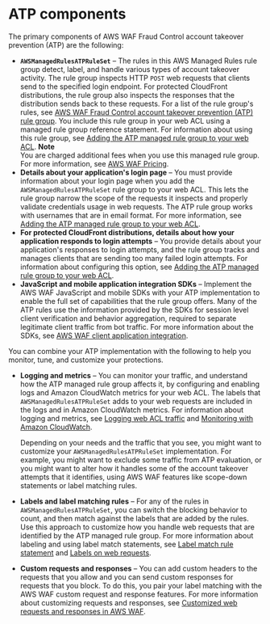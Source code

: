 # ATP components<a name="waf-atp-components"></a>

The primary components of AWS WAF Fraud Control account takeover prevention \(ATP\) are the following: 
+ **`AWSManagedRulesATPRuleSet`** – The rules in this AWS Managed Rules rule group detect, label, and handle various types of account takeover activity\. The rule group inspects HTTP `POST` web requests that clients send to the specified login endpoint\. For protected CloudFront distributions, the rule group also inspects the responses that the distribution sends back to these requests\. For a list of the rule group's rules, see [AWS WAF Fraud Control account takeover prevention \(ATP\) rule group](aws-managed-rule-groups-atp.md)\. You include this rule group in your web ACL using a managed rule group reference statement\. For information about using this rule group, see [Adding the ATP managed rule group to your web ACL](waf-atp-rg-using.md)\. 
**Note**  
You are charged additional fees when you use this managed rule group\. For more information, see [AWS WAF Pricing](http://aws.amazon.com/waf/pricing/)\.
+ **Details about your application's login page** – You must provide information about your login page when you add the `AWSManagedRulesATPRuleSet` rule group to your web ACL\. This lets the rule group narrow the scope of the requests it inspects and properly validate credentials usage in web requests\. The ATP rule group works with usernames that are in email format\. For more information, see [Adding the ATP managed rule group to your web ACL](waf-atp-rg-using.md)\. 
+ **For protected CloudFront distributions, details about how your application responds to login attempts** – You provide details about your application's responses to login attempts, and the rule group tracks and manages clients that are sending too many failed login attempts\. For information about configuring this option, see [Adding the ATP managed rule group to your web ACL](waf-atp-rg-using.md)\. 
+ **JavaScript and mobile application integration SDKs** – Implement the AWS WAF JavaScript and mobile SDKs with your ATP implementation to enable the full set of capabilities that the rule group offers\. Many of the ATP rules use the information provided by the SDKs for session level client verification and behavior aggregation, required to separate legitimate client traffic from bot traffic\. For more information about the SDKs, see [AWS WAF client application integration](waf-application-integration.md)\.

You can combine your ATP implementation with the following to help you monitor, tune, and customize your protections\. 
+ **Logging and metrics** – You can monitor your traffic, and understand how the ATP managed rule group affects it, by configuring and enabling logs and Amazon CloudWatch metrics for your web ACL\. The labels that `AWSManagedRulesATPRuleSet` adds to your web requests are included in the logs and in Amazon CloudWatch metrics\. For information about logging and metrics, see [Logging web ACL traffic](logging.md) and [Monitoring with Amazon CloudWatch](monitoring-cloudwatch.md)\.

  Depending on your needs and the traffic that you see, you might want to customize your `AWSManagedRulesATPRuleSet` implementation\. For example, you might want to exclude some traffic from ATP evaluation, or you might want to alter how it handles some of the account takeover attempts that it identifies, using AWS WAF features like scope\-down statements or label matching rules\. 
+ **Labels and label matching rules** – For any of the rules in `AWSManagedRulesATPRuleSet`, you can switch the blocking behavior to count, and then match against the labels that are added by the rules\. Use this approach to customize how you handle web requests that are identified by the ATP managed rule group\. For more information about labeling and using label match statements, see [Label match rule statement](waf-rule-statement-type-label-match.md) and [Labels on web requests](waf-labels.md)\. 
+ **Custom requests and responses** – You can add custom headers to the requests that you allow and you can send custom responses for requests that you block\. To do this, you pair your label matching with the AWS WAF custom request and response features\. For more information about customizing requests and responses, see [Customized web requests and responses in AWS WAF](waf-custom-request-response.md)\.